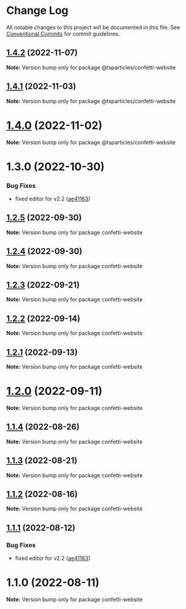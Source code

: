 # Change Log

All notable changes to this project will be documented in this file.
See [Conventional Commits](https://conventionalcommits.org) for commit guidelines.

## [1.4.2](https://github.com/matteobruni/confetti/compare/@tsparticles/confetti-website@1.4.1...@tsparticles/confetti-website@1.4.2) (2022-11-07)

**Note:** Version bump only for package @tsparticles/confetti-website

## [1.4.1](https://github.com/matteobruni/confetti/compare/@tsparticles/confetti-website@1.4.0...@tsparticles/confetti-website@1.4.1) (2022-11-03)

**Note:** Version bump only for package @tsparticles/confetti-website

# [1.4.0](https://github.com/matteobruni/confetti/compare/@tsparticles/confetti-website@1.3.0...@tsparticles/confetti-website@1.4.0) (2022-11-02)

**Note:** Version bump only for package @tsparticles/confetti-website

# 1.3.0 (2022-10-30)

### Bug Fixes

-   fixed editor for v2.2 ([ae41163](https://github.com/matteobruni/confetti/commit/ae41163473095aba0083478a47c70d1cc44bf250))

## [1.2.5](https://github.com/matteobruni/confetti/compare/confetti-website@1.2.4...confetti-website@1.2.5) (2022-09-30)

**Note:** Version bump only for package confetti-website

## [1.2.4](https://github.com/matteobruni/confetti/compare/confetti-website@1.2.3...confetti-website@1.2.4) (2022-09-30)

**Note:** Version bump only for package confetti-website

## [1.2.3](https://github.com/matteobruni/confetti/compare/confetti-website@1.2.2...confetti-website@1.2.3) (2022-09-21)

**Note:** Version bump only for package confetti-website

## [1.2.2](https://github.com/matteobruni/confetti/compare/confetti-website@1.2.1...confetti-website@1.2.2) (2022-09-14)

**Note:** Version bump only for package confetti-website

## [1.2.1](https://github.com/matteobruni/confetti/compare/confetti-website@1.2.0...confetti-website@1.2.1) (2022-09-13)

**Note:** Version bump only for package confetti-website

# [1.2.0](https://github.com/matteobruni/confetti/compare/confetti-website@1.1.4...confetti-website@1.2.0) (2022-09-11)

**Note:** Version bump only for package confetti-website

## [1.1.4](https://github.com/matteobruni/confetti/compare/confetti-website@1.1.2...confetti-website@1.1.4) (2022-08-26)

**Note:** Version bump only for package confetti-website

## [1.1.3](https://github.com/matteobruni/confetti/compare/confetti-website@1.1.2...confetti-website@1.1.3) (2022-08-21)

**Note:** Version bump only for package confetti-website

## [1.1.2](https://github.com/matteobruni/confetti/compare/confetti-website@1.1.1...confetti-website@1.1.2) (2022-08-16)

**Note:** Version bump only for package confetti-website

## [1.1.1](https://github.com/matteobruni/confetti/compare/confetti-website@1.1.0...confetti-website@1.1.1) (2022-08-12)

### Bug Fixes

-   fixed editor for v2.2 ([ae41163](https://github.com/matteobruni/confetti/commit/ae41163473095aba0083478a47c70d1cc44bf250))

# 1.1.0 (2022-08-11)

**Note:** Version bump only for package confetti-website

